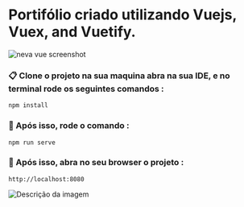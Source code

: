 # Portifólio criado utilizando Vuejs, Vuex, and Vuetify.  

![neva vue screenshot](https://res.cloudinary.com/dh3azc5sk/image/upload/v1632678783/templates/neva-vue/mockup-small_zgwpwl.png)

### 📋 Clone o projeto na sua maquina abra na sua IDE, e no terminal rode os seguintes comandos :

```
npm install 

```

### 🔧 Após isso, rode o comando :

```
npm run serve
```


### 🔧 Após isso, abra no seu browser o projeto :

```
http://localhost:8080
```

![Descrição da imagem](caminho/para/a/imagem.png)
